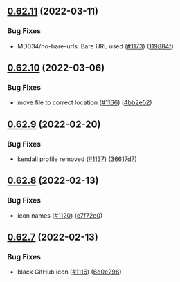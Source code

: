 ## [0.62.11](https://github.com/EddieHubCommunity/LinkFree/compare/v0.62.10...v0.62.11) (2022-03-11)


### Bug Fixes

* MD034/no-bare-urls: Bare URL used ([#1173](https://github.com/EddieHubCommunity/LinkFree/issues/1173)) ([119884f](https://github.com/EddieHubCommunity/LinkFree/commit/119884fd5efcbbac0132ae8a3343a451c5ba584d))



## [0.62.10](https://github.com/EddieHubCommunity/LinkFree/compare/v0.62.9...v0.62.10) (2022-03-06)


### Bug Fixes

* move file to correct location ([#1166](https://github.com/EddieHubCommunity/LinkFree/issues/1166)) ([4bb2e52](https://github.com/EddieHubCommunity/LinkFree/commit/4bb2e52343528830748e8a1536c20b0936413ceb))



## [0.62.9](https://github.com/EddieHubCommunity/LinkFree/compare/v0.62.8...v0.62.9) (2022-02-20)


### Bug Fixes

* kendall profile removed ([#1137](https://github.com/EddieHubCommunity/LinkFree/issues/1137)) ([36617d7](https://github.com/EddieHubCommunity/LinkFree/commit/36617d7842252290d055e05e8c9346c9288a278d))



## [0.62.8](https://github.com/EddieHubCommunity/LinkFree/compare/v0.62.7...v0.62.8) (2022-02-13)


### Bug Fixes

* icon names ([#1120](https://github.com/EddieHubCommunity/LinkFree/issues/1120)) ([c7f72e0](https://github.com/EddieHubCommunity/LinkFree/commit/c7f72e09fd963d7aa9c0864f67b0824fc2b7070d))



## [0.62.7](https://github.com/EddieHubCommunity/LinkFree/compare/v0.62.6...v0.62.7) (2022-02-13)


### Bug Fixes

* black GitHub icon ([#1116](https://github.com/EddieHubCommunity/LinkFree/issues/1116)) ([6d0e296](https://github.com/EddieHubCommunity/LinkFree/commit/6d0e29641a191e8974ac0d290b34250568149d2b))




